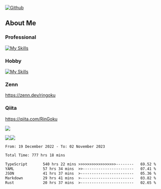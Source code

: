 [![Github](https://img.shields.io/github/followers/skyt-a?label=Follow&style=social)](https://github.com/skyt-a)

## About Me
### Professional
[![My Skills](https://skillicons.dev/icons?i=react,ts,js,nodejs,java,graphql,firebase,githubactions&theme=light)](https://skillicons.dev)
### Hobby
[![My Skills](https://skillicons.dev/icons?i=unity,rust,py&theme=light)](https://skillicons.dev)

### Zenn
https://zenn.dev/ringoku
### Qiita
https://qiita.com/RinGoku


![](https://github-profile-summary-cards.vercel.app/api/cards/profile-details?username=skyt-a&theme=default)

![](https://github-profile-summary-cards.vercel.app/api/cards/repos-per-language?username=skyt-a&theme=default)![](https://github-profile-summary-cards.vercel.app/api/cards/stats?username=RinGoku&theme=default)

<!--START_SECTION:waka-->

```txt
From: 19 December 2022 - To: 02 November 2023

Total Time: 777 hrs 18 mins

TypeScript       540 hrs 22 mins >>>>>>>>>>>>>>>>>--------   69.52 %
YAML             57 hrs 34 mins  >>-----------------------   07.41 %
JSON             41 hrs 37 mins  >------------------------   05.36 %
Markdown         29 hrs 41 mins  >------------------------   03.82 %
Rust             20 hrs 37 mins  >------------------------   02.65 %
```

<!--END_SECTION:waka-->
